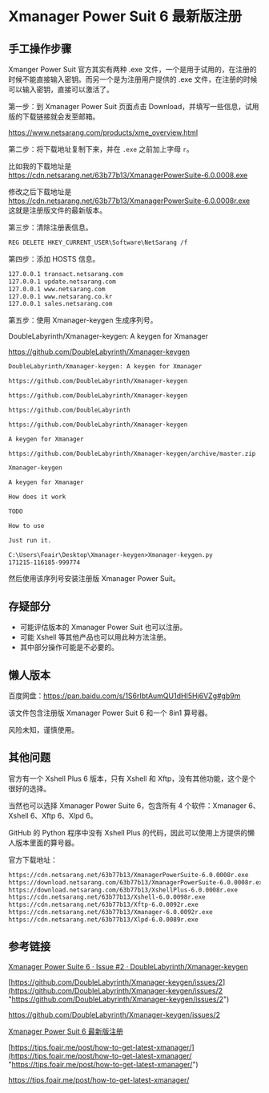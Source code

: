 # Xmanager Power Suit 6 最新版注册 #  

## 手工操作步骤 ##    

Xmanger Power Suit 官方其实有两种 .exe 文件，一个是用于试用的，在注册的时候不能直接输入密钥。而另一个是为注册用户提供的 .exe 文件，在注册的时候可以输入密钥，直接可以激活了。  

第一步：到 Xmanager Power Suit 页面点击 Download，并填写一些信息，试用版的下载链接就会发至邮箱。  

https://www.netsarang.com/products/xme_overview.html  

第二步：将下载地址复制下来，并在 `.exe` 之前加上字母 `r`。  

比如我的下载地址是 https://cdn.netsarang.net/63b77b13/XmanagerPowerSuite-6.0.0008.exe  

修改之后下载地址是 https://cdn.netsarang.net/63b77b13/XmanagerPowerSuite-6.0.0008r.exe  
这就是注册版文件的最新版本。  

第三步：清除注册表信息。  

```txt
REG DELETE HKEY_CURRENT_USER\Software\NetSarang /f
```

第四步：添加 HOSTS 信息。

```txt
127.0.0.1 transact.netsarang.com
127.0.0.1 update.netsarang.com
127.0.0.1 www.netsarang.com
127.0.0.1 www.netsarang.co.kr
127.0.0.1 sales.netsarang.com
```

第五步：使用 Xmanager-keygen 生成序列号。  

DoubleLabyrinth/Xmanager-keygen: A keygen for Xmanager  

https://github.com/DoubleLabyrinth/Xmanager-keygen  

```txt
DoubleLabyrinth/Xmanager-keygen: A keygen for Xmanager

https://github.com/DoubleLabyrinth/Xmanager-keygen

https://github.com/DoubleLabyrinth/Xmanager-keygen

https://github.com/DoubleLabyrinth

https://github.com/DoubleLabyrinth/Xmanager-keygen

A keygen for Xmanager

https://github.com/DoubleLabyrinth/Xmanager-keygen/archive/master.zip

Xmanager-keygen

A keygen for Xmanager

How does it work

TODO

How to use

Just run it.
```
```txt
C:\Users\Foair\Desktop\Xmanager-keygen>Xmanager-keygen.py
171215-116185-999774
```
然后使用该序列号安装注册版 Xmanager Power Suit。  

## 存疑部分 ##  

- 可能评估版本的 Xmanager Power Suit 也可以注册。
- 可能 Xshell 等其他产品也可以用此种方法注册。
- 其中部分操作可能是不必要的。

## 懒人版本 ##  

百度网盘：https://pan.baidu.com/s/1S6rIbtAumQU1dHI5Hj6VZg#gb9m  

该文件包含注册版 Xmanager Power Suit 6 和一个 8in1 算号器。  

风险未知，谨慎使用。  

## 其他问题 ##  

官方有一个 Xshell Plus 6 版本，只有 Xshell 和 Xftp，没有其他功能，这个是个很好的选择。  

当然也可以选择 Xmanager Power Suite 6，包含所有 4 个软件：Xmanager 6、Xshell 6、Xftp 6、Xlpd 6。  

GitHub 的 Python 程序中没有 Xshell Plus 的代码，因此可以使用上方提供的懒人版本里面的算号器。  

官方下载地址：  

```txt
https://cdn.netsarang.net/63b77b13/XmanagerPowerSuite-6.0.0008r.exe
https://download.netsarang.com/63b77b13/XmanagerPowerSuite-6.0.0008r.exe
https://download.netsarang.com/63b77b13/XshellPlus-6.0.0008r.exe
https://cdn.netsarang.net/63b77b13/Xshell-6.0.0098r.exe
https://cdn.netsarang.net/63b77b13/Xftp-6.0.0092r.exe
https://cdn.netsarang.net/63b77b13/Xmanager-6.0.0092r.exe
https://cdn.netsarang.net/63b77b13/Xlpd-6.0.0089r.exe
```

## 参考链接 ##  

[Xmanager Power Suite 6 · Issue #2 · DoubleLabyrinth/Xmanager-keygen](https://github.com/DoubleLabyrinth/Xmanager-keygen/issues/2 "Xmanager Power Suite 6 · Issue #2 · DoubleLabyrinth/Xmanager-keygen")  

[https://github.com/DoubleLabyrinth/Xmanager-keygen/issues/2](https://github.com/DoubleLabyrinth/Xmanager-keygen/issues/2 "https://github.com/DoubleLabyrinth/Xmanager-keygen/issues/2")  

https://github.com/DoubleLabyrinth/Xmanager-keygen/issues/2  

[Xmanager Power Suit 6 最新版注册](https://tips.foair.me/post/how-to-get-latest-xmanager/ "Xmanager Power Suit 6 最新版注册")  

[https://tips.foair.me/post/how-to-get-latest-xmanager/](https://tips.foair.me/post/how-to-get-latest-xmanager/ "https://tips.foair.me/post/how-to-get-latest-xmanager/")  

https://tips.foair.me/post/how-to-get-latest-xmanager/